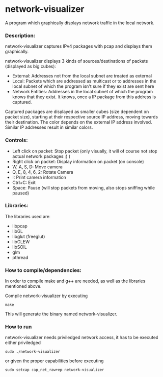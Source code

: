 network-visualizer
==================

A program which graphically displays network traffic in the local network.


### Description:

network-visualizer captures IPv4 packages with pcap and displays them graphically.

network-visualizer displays 3 kinds of sources/destinations of packets (displayed as big cubes):
* External: Addresses not from the local subnet are treated as external
* Local: Packets which are addressed as multicast or to addresses in the local subnet of which the program isn't sure if they exist are sent here
* Network Entities: Addresses in the local subnet of which the program knows that they exist. It knows, once a IP package from this address is captured.

Captured packages are displayed as smaller cubes (size dependent on packet size), starting at their respective source IP address, moving towards their destination. The color depends on the external IP address involved. Similar IP addresses result in similar colors.


### Controls:

* Left click on packet:  Stop packet (only visually, it will of course not stop actual network packages ;) )
* Right click on packet: Display information on packet (on console)
* W, A, S, D: Move camera
* Q, E, 8, 4, 6, 2: Rotate Camera
* I: Print camera information
* Ctrl+C: Exit
* Space: Pause (will stop packets from moving, also stops sniffing while paused)


### Libraries:

The libraries used are:
* libpcap
* libGL
* libglut (freeglut)
* libGLEW
* libSOIL
* glm
* pthread


### How to compile/dependencies:

In order to compile make and g++ are needed, as well as the libraries mentioned above.

Compile network-visualizer by executing

    make

This will generate the binary named network-visualizer.

### How to run

network-visualizer needs priviledged network access, it has to be executed either priviledged

    sudo ./network-visualizer

or given the proper capabilities before executing

    sudo setcap cap_net_raw+ep network-visualizer
